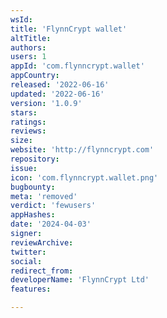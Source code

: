 ```yaml
---
wsId: 
title: 'FlynnCrypt wallet'
altTitle: 
authors: 
users: 1
appId: 'com.flynncrypt.wallet'
appCountry: 
released: '2022-06-16'
updated: '2022-06-16'
version: '1.0.9'
stars: 
ratings: 
reviews: 
size: 
website: 'http://flynncrypt.com'
repository: 
issue: 
icon: 'com.flynncrypt.wallet.png'
bugbounty: 
meta: 'removed'
verdict: 'fewusers'
appHashes: 
date: '2024-04-03'
signer: 
reviewArchive: 
twitter: 
social: 
redirect_from: 
developerName: 'FlynnCrypt Ltd'
features: 

---
```


